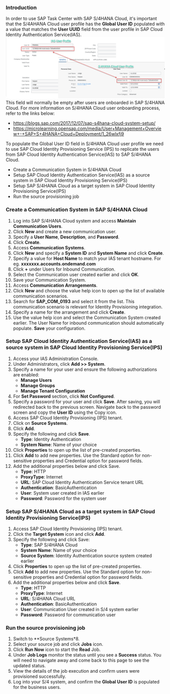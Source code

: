 ### Introduction

In order to use SAP Task Center with SAP S/4HANA Cloud, it's important that the S/4AHANA Cloud user profile has the **Global User ID** populated with a value that matches the **User UUID** field from the user profile in SAP Cloud Identity Authentication Service(IAS).
<img alt="update2" src="Update2.png"/>
This field will normally be empty after users are onboarded in SAP S/4HANA Cloud. For more information on S/4HANA Cloud user onboarding process, refer to the links below:
* https://blogs.sap.com/2017/12/07/sap-s4hana-cloud-system-setup/
* https://microlearning.opensap.com/media/User+Management+Overview+-+SAP+S+4HANA+Cloud+Deployment/1_26wlxfj9

To populate the Global User ID field in S/4HANA Cloud user profile we need to use SAP Cloud Identity Provisioning Service (IPS) to replicate the users from SAP Cloud Identity Authentication Service(IAS) to SAP S/4HANA Cloud.
* Create a Communication System in S/4HANA Cloud
* Setup SAP Cloud Identity Authentication Service(IAS) as a source system in SAP Cloud Identity Provisioning Service(IPS)
* Setup SAP S/4HANA Cloud as a target system in SAP Cloud Identity Provisioning Service(IPS)
* Run the source provisioning job

### Create a Communication System in SAP S/4HANA Cloud

1. Log into SAP S/4HANA Cloud system and access **Maintain Communication Users**.
2. Click **New** and create a new communication user.
3. Specify a **User Name**, **Description**, and **Password**.
4. Click **Create**.
5. Access **Communication Systems**.
6. Click **New** and specify a **System ID** and **System Name** and click **Create**.
7. Specify a value for **Host Name** to match your IAS tenant hostname. For eg. **xxxxxxx.accounts.ondemand.com**
8. Click **+** under Users for Inbound Communication.
9. Select the Communication user created earlier and click **OK**.
10. Save your Communication System.
11. Access **Communication Arrangements**.
12. Click **New** and choose the value help icon to open up the list of available communication scenarios.
13. Search for **SAP_COM_0193** and select it from the list. This communication scenario is relevant for Identity Provisioning integration.
14. Specify a name for the arrangement and click **Create**.
15. Use the value help icon and select the Communication System created earlier. The User Name for inbound communication should automatically populate. **Save** your configuration.

### Setup SAP Cloud Identity Authentication Service(IAS) as a source system in SAP Cloud Identity Provisioning Service(IPS)

1. Access your IAS Administration Console.
2. Under Administrators, click **Add >> System**.
3. Specify a name for your user and ensure the following authorizations are enabled:
   * __Manage Users__
   * __Manage Groups__
   * __Manage Tenant Configuration__
4. For **Set Password** section, click **Not Configured**.
5. Specify a password for your user and click **Save**.  After saving, you will redirected back to the previous screen. Navigate back to the password screen and copy the **User ID** using the Copy icon.
7. Access SAP Cloud Identity Provisioning (IPS) tenant.
8. Click on **Source Systems**.
9. Click **Add**.
10. Specify the following and click **Save**.
    * __Type__: Identity Authentication
    * __System Name__: Name of your choice
11. Click **Properties** to open up the list of pre-created properties.
12. Click **Add** to add new properties. Use the Standard option for non-sensitive properties and Credential option for password fields.
13. Add the additional properties below and click Save.
    * __Type__: HTTP
    * __ProxyType__: Internet
    * __URL__: SAP Cloud Identity Authentication Service tenant URL
    * __Authentication__: BasicAuthentication
    * __User__: System user created in IAS earlier
    * __Password__: Password for the system user
    
### Setup SAP S/4HANA Cloud as a target system in SAP Cloud Identity Provisioning Service(IPS)
1. Access SAP Cloud Identity Provisioning (IPS) tenant.
2. Click the **Target System** icon and click **Add**.
3. Specify the following and click Save:
   * __Type__: SAP S/4HANA Cloud
   * __System Name__: Name of your choice
   * __Source System__: Identity Authentication source system created earlier
 4. Click **Properties** to open up the list of pre-created properties.
 5. Click **Add** to add new properties. Use the Standard option for non-sensitive properties and Credential option for password fields.
 6. Add the additional properties below and click **Save**.
    * __Type__: HTTP
    * __ProxyType__: Internet
    * __URL__: S/4HANA Cloud URL
    * __Authentication__: BasicAuthentication
    * __User__: Communication User created in S/4 system earlier
    * __Password__: Password for communication user
  
### Run the source provisioning job
1. Switch to **Source Systems*8. 
2. Select your source job and click **Jobs** icon. 
3. Click **Run Now** icon to start the **Read** Job.
4. Under **Job Logs** monitor the status until you see a **Success** status.  You will need to navigate away and come back to this page to see the updated status.
5. View the details of the job execution and confirm users were provisioned successfully.
6. Log into your S/4 system, and confirm the **Global User ID** is populated for the business users.
